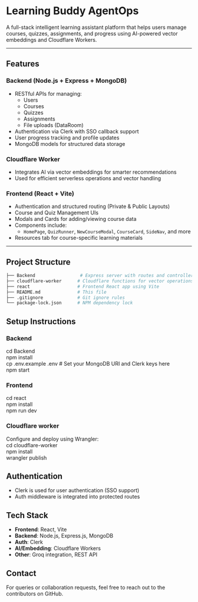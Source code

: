 # Learning Buddy AgentOps


A full-stack intelligent learning assistant platform that helps users manage courses, quizzes, assignments, and progress using AI-powered vector embeddings and Cloudflare Workers.

---

## Features

### Backend (Node.js + Express + MongoDB)
- RESTful APIs for managing:
  - Users
  - Courses
  - Quizzes
  - Assignments
  - File uploads (DataRoom)
- Authentication via Clerk with SSO callback support
- User progress tracking and profile updates
- MongoDB models for structured data storage

### Cloudflare Worker
- Integrates AI via vector embeddings for smarter recommendations
- Used for efficient serverless operations and vector handling

### Frontend (React + Vite)
- Authentication and structured routing (Private & Public Layouts)
- Course and Quiz Management UIs
- Modals and Cards for adding/viewing course data
- Components include:
  - `HomePage`, `QuizRunner`, `NewCourseModal`, `CourseCard`, `SideNav`, and more
- Resources tab for course-specific learning materials

---

## Project Structure

```bash
├── Backend                 # Express server with routes and controllers
├── cloudflare-worker      # Cloudflare functions for vector operations
├── react                  # Frontend React app using Vite
├── README.md              # This file
├── .gitignore             # Git ignore rules
└── package-lock.json      # NPM dependency lock
```

## Setup Instructions

### Backend
cd Backend <br>
npm install <br>
cp .env.example .env   # Set your MongoDB URI and Clerk keys here <br>
npm start <br>


### Frontend
cd react <br>
npm install <br>
npm run dev <br>


### Cloudflare worker
Configure and deploy using Wrangler:<br>
cd cloudflare-worker <br>
npm install <br>
wrangler publish <br>

## Authentication
- Clerk is used for user authentication (SSO support)
- Auth middleware is integrated into protected routes

## Tech Stack

- **Frontend**: React, Vite  
- **Backend**: Node.js, Express.js, MongoDB  
- **Auth**: Clerk  
- **AI/Embedding**: Cloudflare Workers  
- **Other**: Groq integration, REST API  

## Contact
For queries or collaboration requests, feel free to reach out to the contributors on GitHub.
